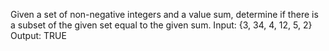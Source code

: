Given a set of non-negative integers and a value sum, determine if there is a subset of the given set equal to the given sum.
Input: {3, 34, 4, 12, 5, 2}
Output: TRUE